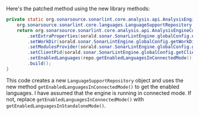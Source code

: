 Here's the patched method using the new library methods:

```java
private static org.sonarsource.sonarlint.core.analysis.api.AnalysisEngineConfiguration buildAnalysisEngineConfiguration() {
    org.sonarsource.sonarlint.core.languages.LanguageSupportRepository repo = new org.sonarsource.sonarlint.core.languages.LanguageSupportRepository();
    return org.sonarsource.sonarlint.core.analysis.api.AnalysisEngineConfiguration.builder()
        .setExtraProperties(sorald.sonar.SonarLintEngine.globalConfig.extraProperties())
        .setWorkDir(sorald.sonar.SonarLintEngine.globalConfig.getWorkDir())
        .setModulesProvider(sorald.sonar.SonarLintEngine.globalConfig.getModulesProvider())
        .setClientPid(sorald.sonar.SonarLintEngine.globalConfig.getClientPid())
        .setEnabledLanguages(repo.getEnabledLanguagesInConnectedMode())
        .build();
}
```

This code creates a new `LanguageSupportRepository` object and uses the new method `getEnabledLanguagesInConnectedMode()` to get the enabled languages. I have assumed that the engine is running in connected mode. If not, replace `getEnabledLanguagesInConnectedMode()` with `getEnabledLanguagesInStandaloneMode()`.